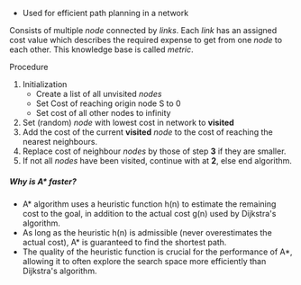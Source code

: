 - Used for efficient path planning in a network

Consists of multiple *node* connected by *links*.
Each *link* has an assigned cost value which describes the required expense to get from one *node* to each other.
This knowledge base is called *metric*.

Procedure
1. Initialization
	- Create a list of all unvisited *nodes*
	- Set Cost of reaching origin node S to 0
	- Set cost of all other nodes to infinity
2. Set (random) *node* with lowest cost in network to __visited__
3. Add the cost of the current __visited__ *node* to the cost of reaching the nearest neighbours.
4. Replace cost of neighbour *nodes* by those of step __3__ if they are smaller.
5. If not all *nodes* have been visited, continue with at __2__, else end algorithm.

##### Why is A* faster?
- A* algorithm uses a heuristic function h(n) to estimate the remaining cost to the goal, in addition to the actual cost g(n) used by Dijkstra's algorithm.
- As long as the heuristic h(n) is admissible (never overestimates the actual cost), A* is guaranteed to find the shortest path.
- The quality of the heuristic function is crucial for the performance of A*, allowing it to often explore the search space more efficiently than Dijkstra's algorithm.